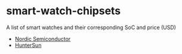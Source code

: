 # smart-watch-chipsets
A list of smart watches and their corresponding SoC and price (USD)

- [Nordic Semiconductor](soc-list/nordic-semiconductor.md)
- [HunterSun](soc-list/huntersun.md)
